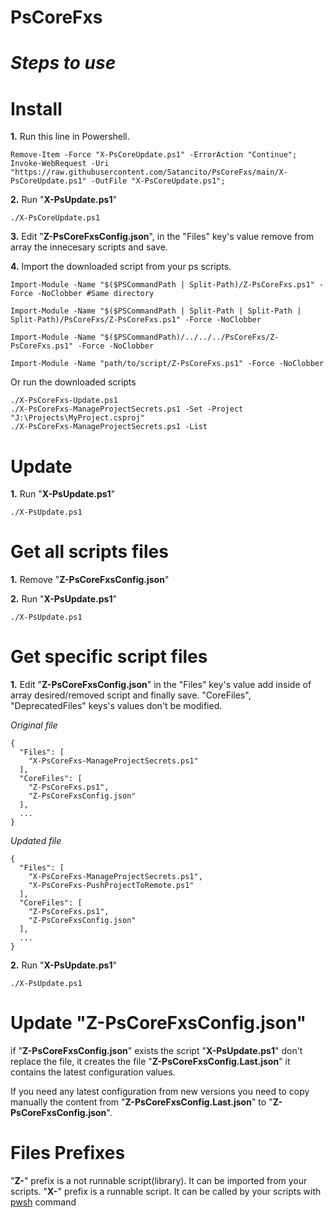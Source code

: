 # **PsCoreFxs**


# ***Steps to use***

# Install

**1.** Run this line in Powershell.

```
Remove-Item -Force "X-PsCoreUpdate.ps1" -ErrorAction "Continue"; Invoke-WebRequest -Uri "https://raw.githubusercontent.com/Satancito/PsCoreFxs/main/X-PsCoreUpdate.ps1" -OutFile "X-PsCoreUpdate.ps1";
```

**2.** Run "**X-PsUpdate.ps1**"

```
./X-PsCoreUpdate.ps1
```

**3.** Edit "**Z-PsCoreFxsConfig.json**", in the "Files" key's value remove from array the innecesary scripts and save. 

**4.** Import the downloaded script from your ps scripts.  
```
Import-Module -Name "$($PSCommandPath | Split-Path)/Z-PsCoreFxs.ps1" -Force -NoClobber #Same directory

Import-Module -Name "$($PSCommandPath | Split-Path | Split-Path | Split-Path)/PsCoreFxs/Z-PsCoreFxs.ps1" -Force -NoClobber

Import-Module -Name "$($PSCommandPath)/../../../PsCoreFxs/Z-PsCoreFxs.ps1" -Force -NoClobber

Import-Module -Name "path/to/script/Z-PsCoreFxs.ps1" -Force -NoClobber
```

Or run the downloaded scripts

```
./X-PsCoreFxs-Update.ps1
./X-PsCoreFxs-ManageProjectSecrets.ps1 -Set -Project "J:\Projects\MyProject.csproj"
./X-PsCoreFxs-ManageProjectSecrets.ps1 -List
```

# Update

**1.** Run "**X-PsUpdate.ps1**" 

```
./X-PsUpdate.ps1
```

# Get all scripts files 

**1.** Remove "**Z-PsCoreFxsConfig.json**"   
 
**2.** Run "**X-PsUpdate.ps1**" 

```
./X-PsUpdate.ps1
```

# Get specific script files
**1.** Edit "**Z-PsCoreFxsConfig.json**" in the "Files" key's value add inside of array desired/removed script and finally save. "CoreFiles", "DeprecatedFiles" keys's values don't be modified.

*Original file*
```
{
  "Files": [
    "X-PsCoreFxs-ManageProjectSecrets.ps1"
  ],
  "CoreFiles": [
    "Z-PsCoreFxs.ps1",
    "Z-PsCoreFxsConfig.json"
  ],
  ...
}
```

*Updated file*
```
{
  "Files": [
    "X-PsCoreFxs-ManageProjectSecrets.ps1",
    "X-PsCoreFxs-PushProjectToRemote.ps1"
  ],
  "CoreFiles": [
    "Z-PsCoreFxs.ps1",
    "Z-PsCoreFxsConfig.json"
  ],
  ...
}
```

**2.** Run "**X-PsUpdate.ps1**" 
```
./X-PsUpdate.ps1
```

# Update "Z-PsCoreFxsConfig.json"
if "**Z-PsCoreFxsConfig.json**" exists the script "**X-PsUpdate.ps1**" don't replace the file, it creates the file "**Z-PsCoreFxsConfig.Last.json**" it contains the latest configuration values.

If you need any latest configuration from new versions you need to copy manually the content from "**Z-PsCoreFxsConfig.Last.json**" to "**Z-PsCoreFxsConfig.json**".

# Files Prefixes

"**Z-**" prefix is a not runnable script(library). It can be imported from your scripts.
"**X-**" prefix is a runnable script. It can be called by your scripts with [pwsh](https://docs.microsoft.com/en-us/powershell/module/microsoft.powershell.core/about/about_pwsh?view=powershell-7.1) command 